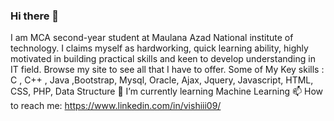 ### Hi there 👋

<!--
**Vishiii09/Vishiii09** is a ✨ _special_ ✨ repository because its `README.md` (this file) appears on your GitHub profile.
-->
I am MCA second-year student at Maulana Azad National institute of technology. I claims myself as hardworking, quick learning ability, highly motivated in building practical skills and keen to develop understanding in IT field. Browse my site to see all that I have to offer.
Some of My Key skills : C , C++ , Java ,Bootstrap, Mysql, Oracle, Ajax, Jquery, Javascript, HTML, CSS, PHP, Data Structure
🌱 I’m currently learning Machine Learning
📫 How to reach me: https://www.linkedin.com/in/vishiii09/


